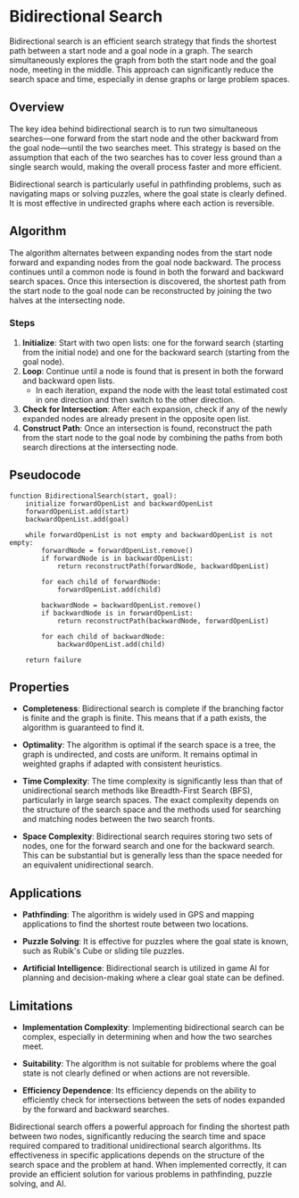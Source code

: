 # Bidirectional Search

Bidirectional search is an efficient search strategy that finds the shortest path between a start node and a goal node in a graph. The search simultaneously explores the graph from both the start node and the goal node, meeting in the middle. This approach can significantly reduce the search space and time, especially in dense graphs or large problem spaces.

## Overview

The key idea behind bidirectional search is to run two simultaneous searches—one forward from the start node and the other backward from the goal node—until the two searches meet. This strategy is based on the assumption that each of the two searches has to cover less ground than a single search would, making the overall process faster and more efficient.

Bidirectional search is particularly useful in pathfinding problems, such as navigating maps or solving puzzles, where the goal state is clearly defined. It is most effective in undirected graphs where each action is reversible.

## Algorithm

The algorithm alternates between expanding nodes from the start node forward and expanding nodes from the goal node backward. The process continues until a common node is found in both the forward and backward search spaces. Once this intersection is discovered, the shortest path from the start node to the goal node can be reconstructed by joining the two halves at the intersecting node.

### Steps

1. **Initialize**: Start with two open lists: one for the forward search (starting from the initial node) and one for the backward search (starting from the goal node).
2. **Loop**: Continue until a node is found that is present in both the forward and backward open lists.
   - In each iteration, expand the node with the least total estimated cost in one direction and then switch to the other direction.
3. **Check for Intersection**: After each expansion, check if any of the newly expanded nodes are already present in the opposite open list.
4. **Construct Path**: Once an intersection is found, reconstruct the path from the start node to the goal node by combining the paths from both search directions at the intersecting node.

## Pseudocode

```plaintext
function BidirectionalSearch(start, goal):
    initialize forwardOpenList and backwardOpenList
    forwardOpenList.add(start)
    backwardOpenList.add(goal)
    
    while forwardOpenList is not empty and backwardOpenList is not empty:
        forwardNode = forwardOpenList.remove()
        if forwardNode is in backwardOpenList:
            return reconstructPath(forwardNode, backwardOpenList)
        
        for each child of forwardNode:
            forwardOpenList.add(child)
        
        backwardNode = backwardOpenList.remove()
        if backwardNode is in forwardOpenList:
            return reconstructPath(backwardNode, forwardOpenList)
        
        for each child of backwardNode:
            backwardOpenList.add(child)
    
    return failure
```

## Properties

- **Completeness**: Bidirectional search is complete if the branching factor is finite and the graph is finite. This means that if a path exists, the algorithm is guaranteed to find it.

- **Optimality**: The algorithm is optimal if the search space is a tree, the graph is undirected, and costs are uniform. It remains optimal in weighted graphs if adapted with consistent heuristics.

- **Time Complexity**: The time complexity is significantly less than that of unidirectional search methods like Breadth-First Search (BFS), particularly in large search spaces. The exact complexity depends on the structure of the search space and the methods used for searching and matching nodes between the two search fronts.

- **Space Complexity**: Bidirectional search requires storing two sets of nodes, one for the forward search and one for the backward search. This can be substantial but is generally less than the space needed for an equivalent unidirectional search.

## Applications

- **Pathfinding**: The algorithm is widely used in GPS and mapping applications to find the shortest route between two locations.

- **Puzzle Solving**: It is effective for puzzles where the goal state is known, such as Rubik's Cube or sliding tile puzzles.

- **Artificial Intelligence**: Bidirectional search is utilized in game AI for planning and decision-making where a clear goal state can be defined.

## Limitations

- **Implementation Complexity**: Implementing bidirectional search can be complex, especially in determining when and how the two searches meet.

- **Suitability**: The algorithm is not suitable for problems where the goal state is not clearly defined or when actions are not reversible.

- **Efficiency Dependence**: Its efficiency depends on the ability to efficiently check for intersections between the sets of nodes expanded by the forward and backward searches.


Bidirectional search offers a powerful approach for finding the shortest path between two nodes, significantly reducing the search time and space required compared to traditional unidirectional search algorithms. Its effectiveness in specific applications depends on the structure of the search space and the problem at hand. When implemented correctly, it can provide an efficient solution for various problems in pathfinding, puzzle solving, and AI.
